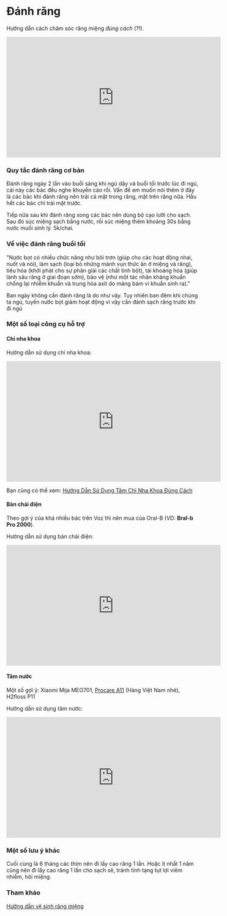# Đánh răng

Hướng dẫn cách chăm sóc răng miệng *đúng cách* (?!).

<iframe width="560" height="315" src="https://www.youtube.com/embed/EsQvCN7HjwE?si=aRBXu2oaRwuUm-ua" title="YouTube video player" frameborder="0" allow="accelerometer; autoplay; clipboard-write; encrypted-media; gyroscope; picture-in-picture; web-share" referrerpolicy="strict-origin-when-cross-origin" allowfullscreen></iframe>

### Quy tắc đánh răng cơ bản

Đánh răng ngày 2 lần vào buổi sáng khi ngủ dậy và buổi tối trước lúc đi ngủ, cái này các bác đều nghe khuyến cáo rồi. Vấn đề em muốn nói thêm ở đây là các bác khi đánh răng nên trải cả mặt trong răng, mặt trên răng nữa. Hầu hết các bác chỉ trải mặt trước.

Tiếp nữa sau khi đánh răng xong các bác nên dùng bộ cạo lưỡi cho sạch. Sau đó súc miệng sạch bằng nước, rồi súc miệng thêm khoảng 30s bằng nước muối sinh lý. 5k/chai.

### Về việc đánh răng buổi tối

"Nước bọt có nhiều chức năng như bôi trơn (giúp cho các hoạt động nhai, nuốt và nói), làm sạch (loại bỏ những mảnh vụn thức ăn ở miệng và răng), tiêu hóa (khởi phát cho sự phân giải các chất tinh bột), tái khoáng hóa (giúp lành sâu răng ở giai đoạn sớm), bảo vệ (như một tác nhân kháng khuẩn chống lại nhiễm khuẩn và trung hòa axit do mảng bám vi khuẩn sinh ra)."

Ban ngày không cần đánh răng là do như vậy. Tuy nhiên ban đêm khi chúng ta ngủ, tuyến nước bọt giảm hoạt động vì vậy cần đánh sạch răng trước khi đi ngủ

### Một số loại công cụ hỗ trợ

#### Chỉ nha khoa

Hướng dẫn sử dụng chỉ nha khoa:

<iframe width="560" height="315" src="https://www.youtube.com/embed/m38ly3YvNcg?si=yqq3HHWvy9-vAf2x" title="YouTube video player" frameborder="0" allow="accelerometer; autoplay; clipboard-write; encrypted-media; gyroscope; picture-in-picture; web-share" referrerpolicy="strict-origin-when-cross-origin" allowfullscreen></iframe>

Bạn cũng có thể xem: [Hướng Dẫn Sử Dụng Tăm Chỉ Nha Khoa Đúng Cách](https://www.youtube.com/watch?v=X0luNks_BZs)

#### Bàn chải điện
Theo gợi ý của khá nhiều bác trên Voz thì nên mua của Oral-B (VD: **Bral-b Pro 2000**).

Hướng dẫn sử dụng bàn chải điện:

<iframe width="560" height="315" src="https://www.youtube.com/embed/FD_UuVmj5G0?si=FSSrslD25WEMjM5W" title="YouTube video player" frameborder="0" allow="accelerometer; autoplay; clipboard-write; encrypted-media; gyroscope; picture-in-picture; web-share" referrerpolicy="strict-origin-when-cross-origin" allowfullscreen></iframe>

#### Tăm nước

Một số gợi ý: Xiaomi Mija MEO701, [Procare A11](https://procare.one/san-pham/may-tam-nuoc-procare-a11/) (Hàng Việt Nam nhé), H2floss P11

Hướng dẫn sử dụng tăm nước:

<iframe width="560" height="315" src="https://www.youtube.com/embed/DtiYn88jgy8?si=75uB1ET6Umnyawz5" title="YouTube video player" frameborder="0" allow="accelerometer; autoplay; clipboard-write; encrypted-media; gyroscope; picture-in-picture; web-share" referrerpolicy="strict-origin-when-cross-origin" allowfullscreen></iframe>

### Một số lưu ý khác

Cuối cùng là 6 tháng các thím nên đi lấy cao răng 1 lần. Hoặc ít nhất 1 năm cũng nên đi lấy cao răng 1 lần cho sạch sẽ, tránh tình tạng tụt lợi viêm nhiễm, hôi miệng.


### Tham khảo

[Hướng dẫn vệ sinh răng miệng](https://voz.vn/t/huong-dan-ve-sinh-rang-mieng.195734/)
